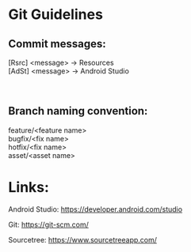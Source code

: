 # Git Guidelines
## Commit messages:
[Rsrc] \<message\> -> Resources\
[AdSt] \<message\> -> Android Studio

&nbsp;
## Branch naming convention:
feature/\<feature name\>\
bugfix/\<fix name\>\
hotfix/\<fix name\>\
asset/\<asset name\>

# Links:
Android Studio: https://developer.android.com/studio

Git: https://git-scm.com/

Sourcetree: https://www.sourcetreeapp.com/